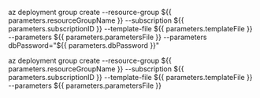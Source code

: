 az deployment group create --resource-group ${{ parameters.resourceGroupName }} --subscription ${{ parameters.subscriptionID }} --template-file ${{ parameters.templateFile }} --parameters ${{ parameters.parametersFile }} --parameters dbPassword="${{ parameters.dbPassword }}"

az deployment group create --resource-group ${{ parameters.resourceGroupName }} --subscription ${{ parameters.subscriptionID }} --template-file ${{ parameters.templateFile }} --parameters ${{ parameters.parametersFile }}